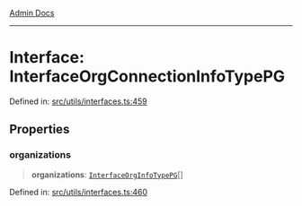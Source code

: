 [Admin Docs](/)

***

# Interface: InterfaceOrgConnectionInfoTypePG

Defined in: [src/utils/interfaces.ts:459](https://github.com/PalisadoesFoundation/talawa-admin/blob/main/src/utils/interfaces.ts#L459)

## Properties

### organizations

> **organizations**: [`InterfaceOrgInfoTypePG`](InterfaceOrgInfoTypePG.md)[]

Defined in: [src/utils/interfaces.ts:460](https://github.com/PalisadoesFoundation/talawa-admin/blob/main/src/utils/interfaces.ts#L460)
